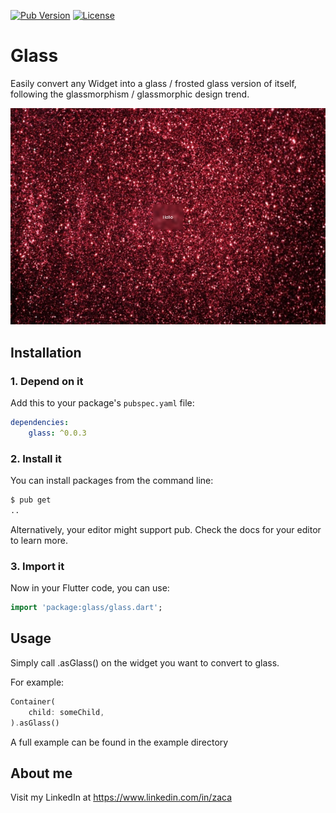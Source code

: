 [![Pub Version](https://img.shields.io/pub/v/glass.svg?style=flat-square)](https://pub.dev/packages/glass)
[![License](https://img.shields.io/badge/License-BSD%203--Clause-blue.svg)](https://opensource.org/licenses/BSD-3-Clause)

# Glass
Easily convert any Widget into a glass / frosted glass version of itself, following the glassmorphism / glassmorphic  design trend.

![Sample screenshot](example/screenshots/1.PNG)

## Installation

### 1. Depend on it

Add this to your package's `pubspec.yaml` file:

```yaml
dependencies:
    glass: ^0.0.3
```


### 2. Install it

You can install packages from the command line:

```bash
$ pub get
..
```

Alternatively, your editor might support pub. Check the docs for your editor to learn more.

### 3. Import it

Now in your Flutter code, you can use:

```Dart
import 'package:glass/glass.dart';
```

## Usage

Simply call .asGlass() <with parameters if needed> on the widget you want to convert to glass.

For example: 

```Dart
Container(
    child: someChild,
).asGlass()
```

A full example can be found in the example directory

## About me

Visit my LinkedIn at https://www.linkedin.com/in/zaca
